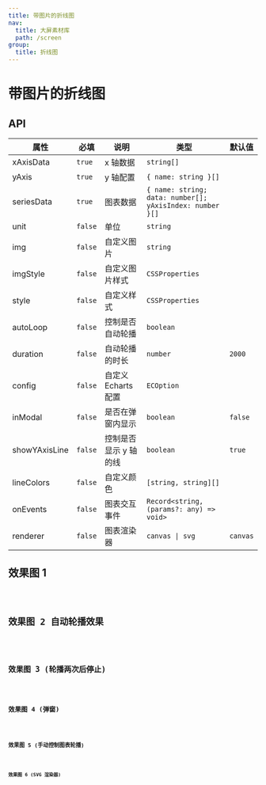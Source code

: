 ```yaml
---
title: 带图片的折线图
nav:
  title: 大屏素材库
  path: /screen
group:
  title: 折线图
---
```


# 带图片的折线图

## API

| 属性 | 必填 | 说明 | 类型 | 默认值 |
| --- | --- | --- | --- | --- |
| xAxisData | `true` | x 轴数据 | `string[]` |  |
| yAxis | `true` | y 轴配置 | `{ name: string }[]` |  |
| seriesData | `true` | 图表数据 | `{ name: string; data: number[]; yAxisIndex: number }[]` |  |
| unit | `false` | 单位 | `string` |  |
| img | `false` | 自定义图片 | `string` |  |
| imgStyle | `false` | 自定义图片样式 | `CSSProperties` |  |
| style | `false` | 自定义样式 | `CSSProperties` |  |
| autoLoop | `false` | 控制是否自动轮播 | `boolean` |  |
| duration | `false` | 自动轮播的时长 | `number` | `2000` |
| config | `false` | 自定义 Echarts 配置 | `ECOption` |  |
| inModal | `false` | 是否在弹窗内显示 | `boolean` | `false` |
| showYAxisLine | `false` | 控制是否显示 y 轴的线 | `boolean` | `true` |
| lineColors | `false` | 自定义颜色 | `[string, string][]` |  |
| onEvents | `false` | 图表交互事件 | `Record<string, (params?: any) => void>` |  |
| renderer | `false` | 图表渲染器 | `canvas \| svg` | `canvas` |

## 效果图 1

<code src="../../../example/ImgLineDemo/demo1.tsx" background="#040727">

## 效果图 2 自动轮播效果

<code src="../../../example/ImgLineDemo/demo2.tsx" background="#040727">

## 效果图 3 (轮播两次后停止)

<code src="../../../example/ImgLineDemo/demo3.tsx" background="#040727">

## 效果图 4 (弹窗)

<code src="../../../example/ImgLineDemo/demo4.tsx" background="#040727">

## 效果图 5 (手动控制图表轮播)

<code src="../../../example/ImgLineDemo/demo5.tsx" background="#040727">

## 效果图 6 (SVG 渲染器)

<code src="../../../example/ImgLineDemo/demo6.tsx" background="#040727">
